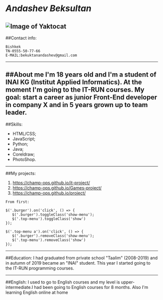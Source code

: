 # _Andashev Beksultan_
![Image of Yaktocat](https://octodex.github.com/images/yaktocat.png)
---------
##Contact info:
```
Bishkek
TN-0555-50-77-66
E-MAIL:bekuktanandashev@gmail.com
```
------
##About me
 I'm 18 years old and I'm a student of INAI KG
 (Institut Applied Informatics). At the moment I'm going
 to the IT-RUN courses. 
  My goal:  start a career as junior Front-End developer in 
 company X and in 5 years grown up to team leader.
------
##Skills:
* HTML/CSS;
* JavaScript;
* Python;
* Java;
* Coreldraw;
* PhotoShop.
 -------
 ##My projects:

1. https://champ-ops.github.io/it-project/  
2. https://champ-ops.github.io/Games-project/
3. https://champ-ops.github.io/project/
 ```
From first:

$('.burger').on('click', () => {
    $('.burger').toggleClass('show-menu');
    $('.top-menu').toggleClass('show')
});

$('.top-menu a').on('click', () => {
    $('.burger').removeClass('show-menu');
    $('.top-menu').removeClass('show')
});
```
-------
##Education:
 I had graduated from  private school "Taalim" (2008-2019)
 and in autumn of 2019 became an "INAI" student. This year
 I started going to the IT-RUN programming courses. 

------- 
##English:
I used to go to English courses and my level is 
upper-intermediate.I had been going to English courses
for 8 months. Also I'm learning English online at home


